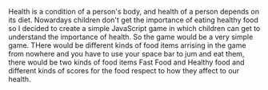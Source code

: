 Health is a condition of a person's body, and health of a person depends on its diet. Nowardays children don't get the importance of eating healthy food so I decided to create a simple JavaScript game in which children can get to understand the importance of health.
So the game would be a very simple game. THere would be different kinds of food items arrising in the game from nowhere and you have to use your space bar to jum and eat them, there would be two kinds of food items Fast Food and Healthy food and different kinds of scores for the food respect to how they affect to our health.
